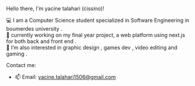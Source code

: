  Hello there, I'm  yacine talahari (cissino)!

💻 I am a Computer Science student specialized in Software Engineering in boumerdes university .  
🚀 currently working on my final year project, a web platform using next.js for both back and front end .   
🎨 I’m also interested in graphic design , games dev , video editing and gaming .   

 Contact  me:
- 📫 Email: yacine.talahari1506@gmail.com


